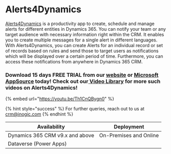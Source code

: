 # Alerts4Dynamics

[Alerts4Dynamics](https://www.inogic.com/product/productivity-apps/add-manage-schedule-notifications-alerts-4-dynamics-365-crm) is a productivity app to create, schedule and manage alerts for different entities in Dynamics 365. You can notify your team or any target audience with necessary information right within the CRM. It enables you to create multiple messages for a single alert in different languages. With Alerts4Dynamics, you can create Alerts for an individual record or set of records based on rules and send those to target users as notifications which will be displayed over a certain period of time. Furthermore, you can access these notifications from anywhere in Dynamics 365 CRM.

### Download 15 days FREE TRIAL from our [website](https://www.inogic.com/product/productivity-apps/add-manage-schedule-notifications-alerts-4-dynamics-365-crm) or [Microsoft AppSource](https://appsource.microsoft.com/en-gb/product/dynamics-365/inogic.alerts-4-dynamics-add-manage-schedule-notification?tab=Overview) today! Check out our[ Video Library](https://www.youtube.com/channel/UCM4V7ousgLSu1hbOEv4DUuQ?sub\_confirmation=1) for more such videos on Alerts4Dynamics!

{% embed url="https://youtu.be/Th1CnQBygn0" %}

{% hint style="success" %}
For further queries, reach out to us at [crm@inogic.com](mailto:crm@inogic.com)
{% endhint %}

| Availability                    | Deployment              |
| ------------------------------- | ----------------------- |
| Dynamics 365 CRM v9.x and above |  On-Premises and Online |
| Dataverse (Power Apps)          |                         |


